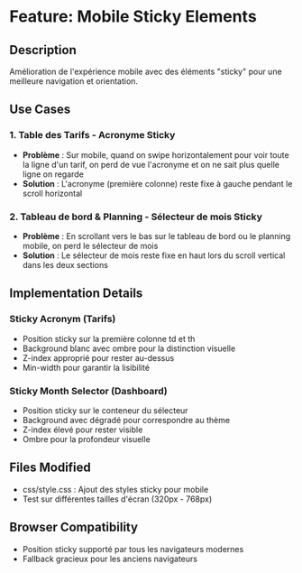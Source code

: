 # Feature: Mobile Sticky Elements

## Description
Amélioration de l'expérience mobile avec des éléments "sticky" pour une meilleure navigation et orientation.

## Use Cases

### 1. Table des Tarifs - Acronyme Sticky
- **Problème** : Sur mobile, quand on swipe horizontalement pour voir toute la ligne d'un tarif, on perd de vue l'acronyme et on ne sait plus quelle ligne on regarde
- **Solution** : L'acronyme (première colonne) reste fixe à gauche pendant le scroll horizontal

### 2. Tableau de bord & Planning - Sélecteur de mois Sticky
- **Problème** : En scrollant vers le bas sur le tableau de bord ou le planning mobile, on perd le sélecteur de mois
- **Solution** : Le sélecteur de mois reste fixe en haut lors du scroll vertical dans les deux sections

## Implementation Details

### Sticky Acronym (Tarifs)
- Position sticky sur la première colonne td et th
- Background blanc avec ombre pour la distinction visuelle
- Z-index approprié pour rester au-dessus
- Min-width pour garantir la lisibilité

### Sticky Month Selector (Dashboard)
- Position sticky sur le conteneur du sélecteur
- Background avec dégradé pour correspondre au thème
- Z-index élevé pour rester visible
- Ombre pour la profondeur visuelle

## Files Modified
- css/style.css : Ajout des styles sticky pour mobile
- Test sur différentes tailles d'écran (320px - 768px)

## Browser Compatibility
- Position sticky supporté par tous les navigateurs modernes
- Fallback gracieux pour les anciens navigateurs
